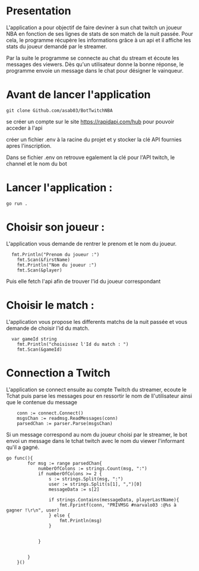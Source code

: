# Presentation 

L'application a pour objectif de faire deviner à sun chat twitch un joueur NBA en fonction de ses lignes de stats de son match de la nuit passée.
Pour cela, le programme récupère les informations grâce à un api et il affiche les stats du joueur demandé par le streamer.

Par la suite le programme se connecte au chat du stream et écoute les messages des viewers. Dès qu'un utilisateur donne la bonne réponse, le programme envoie un message dans le chat pour désigner le vainqueur.

# Avant de lancer l'application

```
git clone Github.com/asab03/BotTwitchNBA
```
se créer un compte sur le site https://rapidapi.com/hub pour pouvoir acceder à l'api

créer un fichier .env à la racine du projet et y stocker la clé API fournies apres l'inscription. 

Dans se fichier .env on retrouve egalement la clé pour l'API twitch, le channel et le nom du bot

# Lancer l'application :

```go run .```


# Choisir son joueur :

L'application vous demande de rentrer le prenom et le nom du joueur. 

```
  fmt.Println("Prenom du joueur :")
	fmt.Scan(&firstName)
	fmt.Println("Nom du joueur :")
	fmt.Scan(&player)
```

Puis elle fetch l'api afin de trouver l'id du joueur correspondant


# Choisir le match :

L'application vous propose les differents matchs de la nuit passée et vous demande de choisir l'id du match. 

```
  var gameId string
	fmt.Println("choisissez l'Id du match : ")
	fmt.Scan(&gameId)
```

# Connection a Twitch 

L'application se connect ensuite au compte Twitch du streamer, ecoute le Tchat puis parse les messages pour en ressortir le nom de ll'utilisateur ainsi que le contenue du message

```
    conn := connect.Connect()
    msgsChan := readmsg.ReadMessages(conn)
    parsedChan := parser.Parse(msgsChan)
```


Si un message correspond au nom du joueur choisi par le streamer, le bot envoi un message dans le tchat twitch avec le nom du viewer l'informant qu'il a gagné.

```
go func(){
        for msg := range parsedChan{
            numberOfColons := strings.Count(msg, ":")
            if numberOfColons >= 2 {
				s := strings.Split(msg, ":")
				user := strings.Split(s[1], ",")[0]
				messageData := s[2]
				
				if strings.Contains(messageData, playerLastName){
			        fmt.Fprintf(conn, "PRIVMSG #narvalo03 :@%s à gagner !\r\n", user)
				} else {
                    fmt.Println(msg)
                }			
				
				
			}
            
            
        }
    }()
```
